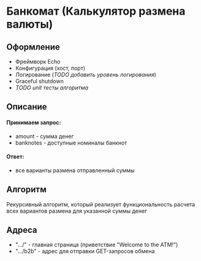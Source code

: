 # Банкомат (Калькулятор размена валюты)

## Оформление
- Фреймворк Echo
- Конфигурация (хост, порт)
- Логирование (*TODO добавить уровень логирования*)
- Graceful shutdown
- *TODO unit тесты алгоритма*

## Описание
#### Принимаем запрос:
- amount - сумма денег
- banknotes - доступные номиналы банкнот
#### Ответ:
- все варианты размена отправленный суммы


## Алгоритм
Рекурсивный алгоритм, который реализует функциональность расчета всех вариантов размена для указанной суммы денег

## Адреса 
- ".../" - главная страница (приветствие "Welcome to the ATM!")
- ".../b2b" - адрес для отправки GET-запросов обмена


